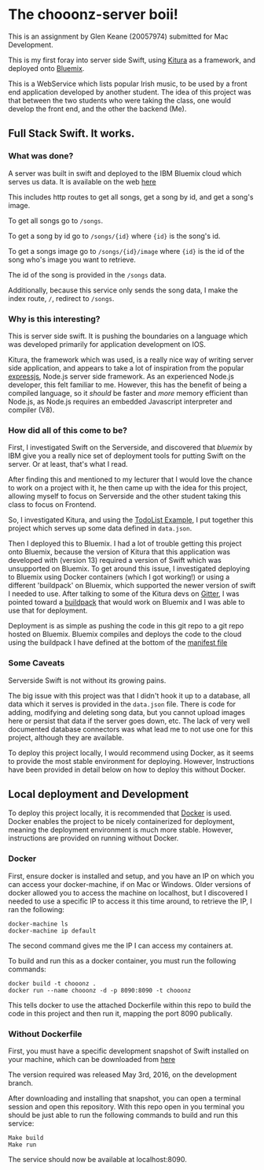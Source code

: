 # The chooonz-server boii!

This is an assignment by Glen Keane (20057974) submitted for Mac Development.

This is my first foray into server side Swift, using [Kitura](https://github.com/IBM-Swift/Kitura) as a framework, and deployed onto [Bluemix](bluemix.net).

This is a WebService which lists popular Irish music, to be used by a front end application developed by another student. The idea of this project was that between the two students who were taking the class, one would develop the front end, and the other the backend (Me).

## Full Stack Swift. It works.

### What was done?

A server was built in swift and deployed to the IBM Bluemix cloud which serves us data. It is available on the web [here](http://choonz.eu-gb.bluemix.net)

This includes http routes to get all songs, get a song by id, and get a song's image.

To get all songs go to `/songs`.

To get a song by id go to `/songs/{id}` where `{id}` is the song's id.

To get a songs image go to `/songs/{id}/image` where `{id}` is the id of the song who's image you want to retrieve.

The id of the song is provided in the `/songs` data.

Additionally, because this service only sends the song data, I make the index route, `/`, redirect to `/songs`.

### Why is this interesting?

This is server side swift. It is pushing the boundaries on a language which was developed primarily for application development on IOS.

Kitura, the framework which was used, is a really nice way of writing server side application, and appears to take a lot of inspiration from the popular [expressjs](http://expressjs.com), Node.js server side framework. As an experienced Node.js developer, this felt familiar to me. However, this has the benefit of being a compiled language, so it _should_ be faster and _more_ memory efficient than Node.js, as Node.js requires an embedded Javascript interpreter and compiler (V8).

### How did all of this come to be?

First, I investigated Swift on the Serverside, and discovered that _bluemix_ by IBM give you a really nice set of deployment tools for putting Swift on the server. Or at least, that's what I read.

After finding this and mentioned to my lecturer that I would love the chance to work on a project with it, he then came up with the idea for this project, allowing myself to focus on Serverside and the other student taking this class to focus on Frontend.

So, I investigated Kitura, and using the [TodoList Example](https://github.com/IBM-Swift/Kitura/wiki/Build-a-To-do-List-Backend), I put together this project which serves up some data defined in `data.json`.

Then I deployed this to Bluemix. I had a lot of trouble getting this project onto Bluemix, because the version of Kitura that this application was developed with (version 13) required a version of Swift which was unsupported on Bluemix. To get around this issue, I investigated deploying to Bluemix using Docker containers (which I got working!) or using a different 'buildpack' on Bluemix, which supported the newer version of swift I needed to use. After talking to some of the Kitura devs on [Gitter](https://gitter.im/IBM-Swift/Kitura), I was pointed toward a [buildpack](https://github.com/IBM-Swift/swift-buildpack) that would work on Bluemix and I was able to use that for deployment.

Deployment is as simple as pushing the code in this git repo to a git repo hosted on Bluemix. Bluemix compiles and deploys the code to the cloud using the buildpack I have defined at the bottom of the [manifest file](./manifest.yml)

### Some Caveats

Serverside Swift is not without its growing pains.

The big issue with this project was that I didn't hook it up to a database, all data which it serves is provided in the `data.json` file. There is code for adding, modifying and deleting song data, but you cannot upload images here or persist that data if the server goes down, etc. The lack of very well documented database connectors was what lead me to not use one for this project, although they are available.

To deploy this project locally, I would recommend using Docker, as it seems to provide the most stable environment for deploying. However, Instructions have been provided in detail below on how to deploy this without Docker.

## Local deployment and Development

To deploy this project locally, it is recommended that [Docker](https://www.docker.com) is used. Docker enables the project to be nicely containerized for deployment, meaning the deployment environment is much more stable. However, instructions are provided on running without Docker.

### Docker

First, ensure docker is installed and setup, and you have an IP on which you can access your docker-machine, if on Mac or Windows. Older versions of docker allowed you to access the machine on localhost, but I discovered I needed to use a specific IP to access it this time around, to retrieve the IP, I ran the following:

```
docker-machine ls
docker-machine ip default
```

The second command gives me the IP I can access my containers at.

To build and run this as a docker container, you must run the following commands:

```
docker build -t chooonz .
docker run --name chooonz -d -p 8090:8090 -t chooonz
```

This tells docker to use the attached Dockerfile within this repo to build the code in this project and then run it, mapping the port 8090 publically.

### Without Dockerfile

First, you must have a specific development snapshot of Swift installed on your machine, which can be downloaded from [here](https://swift.org/download/#snapshots)

The version required was released May 3rd, 2016, on the development branch.

After downloading and installing that snapshot, you can open a terminal session and open this repository. With this repo open in you terminal you should be just able to run the following commands to build and run this service:

```
Make build
Make run
```

The service should now be available at localhost:8090.
